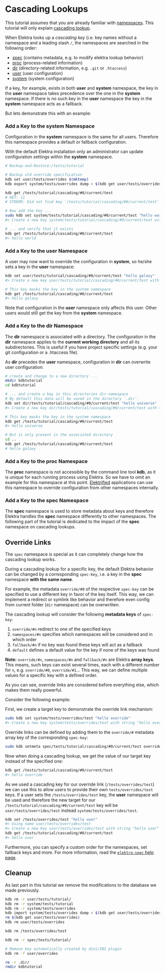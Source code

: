 # Cascading Lookups

This tutorial assumes that you are already familiar with [namespaces](/doc/tutorials/namespaces.md). This tutorial will only explain [cascading lookup](/doc/help/elektra-cascading.md).

When Elektra looks up a _cascading key_ (i.e. key names without a namespace and a leading slash `/`, the namespaces are searched in the following order:

 * [spec](https://github.com/ElektraInitiative/libelektra/blob/master/doc/help/elektra-namespaces.md#spec) (contains metadata, e.g. to modify elektra lookup behavior)
 * [proc](https://github.com/ElektraInitiative/libelektra/blob/master/doc/help/elektra-namespaces.md#proc) (process-related information)
 * [dir](https://github.com/ElektraInitiative/libelektra/blob/master/doc/help/elektra-namespaces.md#dir) (directory-related information, e.g. `.git` or `.htaccess`)
 * [user](https://github.com/ElektraInitiative/libelektra/blob/master/doc/help/elektra-namespaces.md#user) (user configuration)
 * [system](https://github.com/ElektraInitiative/libelektra/blob/master/doc/help/elektra-namespaces.md#system) (system configuration)

If a key, for example, exists in both **user** and **system** namespace, the key in the **user** namespace takes precedence over the one in the **system** namespace. If there is no such key in the **user** namespace the key in the **system** namespace acts as a fallback.

But lets demonstrate this with an example:

### Add a Key to the system Namespace

Configuration in the **system** namespace is the same for all users. Therefore this namespace provides a default or fallback configuration.

With the default Elektra installation only an administrator can update configuration settings within the **system** namespace.

```sh
# Backup-and-Restore:/tests/tutorial

# Backup old override specification
kdb set user/tests/overrides $(mktemp)
kdb export system/tests/overrides dump > $(kdb get user/tests/overrides)

kdb get /tests/tutorial/cascading/#0/current/test
# RET: 11
# STDERR: Did not find key '/tests/tutorial/cascading/#0/current/test'

# Now add the key ...
sudo kdb set system/tests/tutorial/cascading/#0/current/test "hello world"
#> Create a new key system/tests/tutorial/cascading/#0/current/test with string "hello world"

# ... and verify that it exists
kdb get /tests/tutorial/cascading/#0/current/test
#> hello world
```

### Add a Key to the user Namespace

A user may now want to override the configuration in **system**, so he/she sets a key in the **user** namespace:

```sh
kdb set user/tests/tutorial/cascading/#0/current/test "hello galaxy"
#> Create a new key user/tests/tutorial/cascading/#0/current/test with string "hello galaxy"

# This key masks the key in the system namespace
kdb get /tests/tutorial/cascading/#0/current/test
#> hello galaxy
```

Note that configuration in the **user** namespace only affects _this_ user. Other users would still get the key from the **system** namespace.

### Add a Key to the dir Namespace

The **dir** namespace is associated with a directory. The configuration in the **dir** namespace applies to the **current working directory** and all its subdirectories.
This is useful if you have project specific settings (e.g. your git configuration or a .htaccess file).

As **dir** precedes the **user** namespace, configuration in **dir** can overwrite user configuration:

```sh
# create and change to a new directory ...
mkdir kdbtutorial
cd kdbtutorial

# ... and create a key in this directories dir-namespace
# By default this data will be saved in the directory `.dir`.
kdb set dir/tests/tutorial/cascading/#0/current/test "hello universe"
#> Create a new key dir/tests/tutorial/cascading/#0/current/test with string "hello universe"

# This key masks the key in the system namespace
kdb get /tests/tutorial/cascading/#0/current/test
#> hello universe

# But is only present in the associated directory
cd ..
kdb get /tests/tutorial/cascading/#0/current/test
# hello galaxy
```

### Add a Key to the proc Namespace

The **proc** namespace is not accessible by the command line tool **kdb**, as it is unique for each running process using Elektra. So we have to omit an example for this namespace at this point.
[Elektrified](/doc/help/elektra-glossary.md) applications can use this namespace to override configuration from other namespaces internally.

### Add a Key to the spec Namespace

The **spec** namespace is used to store metadata about keys and therefore Elektra handles the **spec** namespace differently to other namespaces. The following part of the tutorial is dedicated to the impact of the **spec** namespace on cascading lookups.


## Override Links

The `spec` namespace is special as it can completely change how the cascading
lookup works.

During a cascading lookup for a specific key, the default Elektra behavior can be changed by a corresponding `spec-key`, i.e. a key in the **spec** namespace **with the same name**.

For example, the metadata `override/#0` of the respective `spec-key`
can be specified to use a different key in favor of the key itself. This way, we can implement a redirect or symlink like behavior and therefore even
config from current folder (`dir` namespace) can be overwritten.

The cascading lookup will consider the following **metadata keys** of `spec-key`:

 1. `override/#n` redirect to one of the specified keys
 2. `namespaces/#n` specifies which namespaces will be considered and in which order
 4. `fallback/#n` if no key was found these keys will act as a fallback
 5. `default` defines a default value for the key if none of the keys was found

**Note:** `override/#n`, `namespaces/#n` and `fallback/#n` are Elektra **array keys**. This means, such keys can exist several times, each with a different number for `n`, e.g. `override/#0`, `override/#1`... This way, we can define multiple values for a specific key with a defined order.

As you can see, override links are considered before everything else, which
makes them really powerful.

Consider the following example:

First, we create a target key to demonstrate the override link mechanism:

```sh
sudo kdb set system/tests/overrides/test "hello override"
#> Create a new key system/tests/overrides/test with string "hello override"
```

Override links can be defined by adding them to the `override/#` metadata array key of the corresponding `spec-key`:

```sh
sudo kdb setmeta spec/tests/tutorial/cascading/#0/current/test override/#0 /tests/overrides/test
```

Now when doing a cascading lookup, we get the value of our target key instead of the specified one:

```sh
kdb get /tests/tutorial/cascading/#0/current/test
#> hello override
```

As we used a cascading key for our override link (`/tests/overrides/test`) we can use this to allow users to provide their own `tests/overrides/test` keys. If a user sets the `/tests/overrides/test` key, the **user** namespace will be used and therefore the new target for our `/tests/tutorial/cascading/#0/current/test` key will be `user/tests/overrides/test` instead `system/tests/overrides/test`.

```sh
kdb set /tests/overrides/test "hello user"
#> Using name user/tests/overrides/test
#> Create a new key user/tests/overrides/test with string "hello user"
kdb get /tests/tutorial/cascading/#0/current/test
#> hello user
```

Furthermore, you can specify a custom order for the namespaces, set fallback
keys and more. For more information, read the [`elektra-spec` help page](/doc/help/elektra-spec.md).


## Cleanup

As last part in this tutorial we remove the modifications to the database we made previously.

```sh
kdb rm -r user/tests/tutorial/
kdb rm -r system/tests/tutorial
kdb rm -r system/tests/overrides
kdb import system/tests/overrides dump < $(kdb get user/tests/overrides)
rm $(kdb get user/tests/overrides)
kdb rm user/tests/overrides

kdb rm /tests/overrides/test

kdb rm -r spec/tests/tutorial/

# Remove key automatically created by dini/INI plugin
kdb rm -f user/overrides

rm -r .dir/
rmdir kdbtutorial
```

